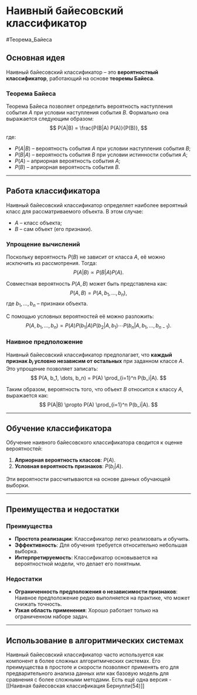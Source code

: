 # Наивный байесовский классификатор
#Теорема_Байеса

## Основная идея
Наивный байесовский классификатор – это **вероятностный классификатор**, работающий на основе **теоремы Байеса**. 

### Теорема Байеса
Теорема Байеса позволяет определить вероятность наступления события $A$ при условии наступления события $B$. Формально она выражается следующим образом:
$$
P(A|B) = \frac{P(B|A) P(A)}{P(B)},
$$
где:
- $P(A|B)$ – вероятность события $A$ при условии наступления события $B$;
- $P(B|A)$ – вероятность события $B$ при условии истинности события $A$;
- $P(A)$ – априорная вероятность события $A$;
- $P(B)$ – априорная вероятность события $B$.

---

## Работа классификатора
Наивный байесовский классификатор определяет наиболее вероятный класс для рассматриваемого объекта. В этом случае:
- $A$ – класс объекта;
- $B$ – сам объект (его признаки).

### Упрощение вычислений
Поскольку вероятность $P(B)$ не зависит от класса $A$, её можно исключить из рассмотрения. Тогда:
$$
P(A|B) \propto P(B|A) P(A).
$$

Совместная вероятность $P(A, B)$ может быть представлена как:
$$
P(A, B) = P(A, b_1, \dots, b_n),
$$
где $b_1, \dots, b_n$ – признаки объекта.

С помощью условных вероятностей её можно разложить:
$$
P(A, b_1, \dots, b_n) = P(A) P(b_1|A) P(b_2|A, b_1) \cdots P(b_n|A, b_1, \dots, b_{n-1}).
$$

### Наивное предположение
Наивный байесовский классификатор предполагает, что **каждый признак $b_i$ условно независим от остальных** при заданном классе $A$. Это упрощение позволяет записать:
$$
P(A, b_1, \dots, b_n) = P(A) \prod_{i=1}^n P(b_i|A).
$$

Таким образом, вероятность того, что объект $B$ относится к классу $A$, выражается как:
$$
P(A|B) \propto P(A) \prod_{i=1}^n P(b_i|A).
$$

---

## Обучение классификатора
Обучение наивного байесовского классификатора сводится к оценке вероятностей:
1. **Априорная вероятность классов**: $P(A)$.
2. **Условная вероятность признаков**: $P(b_i|A)$.

Эти вероятности рассчитываются на основе данных обучающей выборки.

---

## Преимущества и недостатки

### Преимущества
- **Простота реализации**: Классификатор легко реализовать и обучить.
- **Эффективность**: Для обучения требуется относительно небольшая выборка.
- **Интерпретируемость**: Классификатор основывается на вероятностной модели, что делает его понятным.

### Недостатки
- **Ограниченность предположения о независимости признаков**: Наивное предположение редко выполняется на практике, что может снижать точность.
- **Узкая область применения**: Хорошо работает только на ограниченном наборе задач.

---

## Использование в алгоритмических системах
Наивный байесовский классификатор часто используется как компонент в более сложных алгоритмических системах. Его преимущества в простоте и скорости позволяют применять его для предварительного анализа данных или как базовую модель для сравнения с более сложными методами. Есть ещё одна версия - [[Наивная байесовская классификация Бернулли(54)]]
